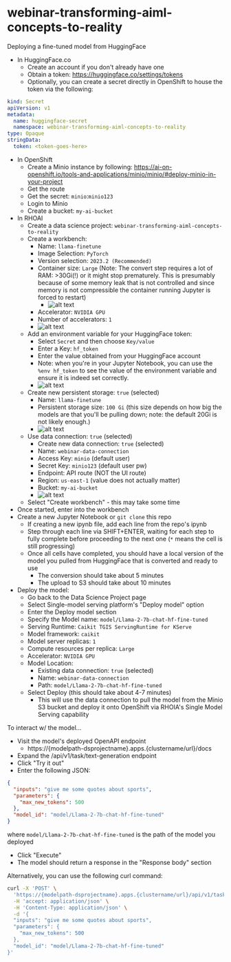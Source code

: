 # webinar-transforming-aiml-concepts-to-reality

Deploying a fine-tuned model from HuggingFace

- In HuggingFace.co
  - Create an account if you don't already have one
  - Obtain a token: https://huggingface.co/settings/tokens
  - Optionally, you can create a secret directly in OpenShift to house the token via the following:

```yaml
kind: Secret
apiVersion: v1
metadata:
  name: huggingface-secret
  namespace: webinar-transforming-aiml-concepts-to-reality
type: Opaque
stringData:
  token: <token-goes-here>
```

- In OpenShift
  - Create a Minio instance by following: https://ai-on-openshift.io/tools-and-applications/minio/minio/#deploy-minio-in-your-project
  - Get the route
  - Get the secret: `minio`:`minio123`
  - Login to Minio
  - Create a bucket: `my-ai-bucket`
- In RHOAI
  - Create a data science project: `webinar-transforming-aiml-concepts-to-reality`
  - Create a workbench:
    - Name: `llama-finetune`
    - Image Selection: `PyTorch`
    - Version selection: `2023.2 (Recommended)`
    - Container size: `Large` (Note: The convert step requires a lot of RAM: >30Gi(!) or it might stop prematurely. This is presumably because of some memory leak that is not controlled and since memory is not compressible the container running Jupyter is forced to restart)
      - ![alt text](img/resources.png)
    - Accelerator: `NVIDIA GPU`
    - Number of accelerators: `1`
    - ![alt text](img/image.png)
  - Add an environment variable for your HuggingFace token:
    - Select `Secret` and then choose `Key/value`
    - Enter a Key: `hf_token`
    - Enter the value obtained from your HuggingFace account
    - Note: when you're in your Jupyter Notebook, you can use the `%env hf_token` to see the value of the environment variable and ensure it is indeed set correctly.
    - ![alt text](img/image-1.png)
  - Create new persistent storage: `true` (selected)
    - Name: `llama-finetune`
    - Persistent storage size: `100 Gi` (this size depends on how big the models are that you'll be pulling down; note: the default 20Gi is not likely enough.)
    - ![alt text](img/image-2.png)
  - Use data connection: `true` (selected)
    - Create new data connection: `true` (selected)
    - Name: `webinar-data-connection`
    - Access Key: `minio` (default user)
    - Secret Key: `minio123` (default user pw)
    - Endpoint: API route (NOT the UI route)
    - Region: `us-east-1` (value does not actually matter)
    - Bucket: `my-ai-bucket`
    - ![alt text](img/image-3.png)
  - Select "Create workbench" - this may take some time
- Once started, enter into the workbench
- Create a new Jupyter Notebook or `git clone` this repo
  - If creating a new ipynb file, add each line from the repo's ipynb
  - Step through each line via SHIFT+ENTER, waiting for each step to fully complete before proceeding to the next one (`*` means the cell is still progressing)
  - Once all cells have completed, you should have a local version of the model you pulled from HuggingFace that is converted and ready to use
    - The conversion should take about 5 minutes
    - The upload to S3 should take about 10 minutes
- Deploy the model:
  - Go back to the Data Science Project page
  - Select Single-model serving platform's "Deploy model" option
  - Enter the Deploy model section
  - Specify the Model name: `model/Llama-2-7b-chat-hf-fine-tuned`
  - Serving Runtime: `Caikit TGIS ServingRuntime for KServe`
  - Model framework: `caikit`
  - Model server replicas: `1`
  - Compute resources per replica: `Large`
  - Accelerator: `NVIDIA GPU`
  - Model Location:
    - Existing data connection: `true` (selected)
    - Name: `webinar-data-connection`
    - Path: `model/Llama-2-7b-chat-hf-fine-tuned`
  - Select Deploy (this should take about 4-7 minutes)
    - This will use the data connection to pull the model from the Minio S3 bucket and deploy it onto OpenShift via RHOIA's Single Model Serving capability

To interact w/ the model...

- Visit the model's deployed OpenAPI endpoint
  - https://{modelpath-dsprojectname}.apps.{clustername/url}/docs
- Expand the /api/v1/task/text-generation endpoint
- Click "Try it out"
- Enter the following JSON:

```json
{
  "inputs": "give me some quotes about sports",
  "parameters": {
    "max_new_tokens": 500
  },
  "model_id": "model/Llama-2-7b-chat-hf-fine-tuned"
}
```

where `model/Llama-2-7b-chat-hf-fine-tuned` is the path of the model you deployed

- Click "Execute"
- The model should return a response in the "Response body" section

Alternatively, you can use the following curl command:

```bash
curl -X 'POST' \
  'https://{modelpath-dsprojectname}.apps.{clustername/url}/api/v1/task/text-generation' \
  -H 'accept: application/json' \
  -H 'Content-Type: application/json' \
  -d '{
  "inputs": "give me some quotes about sports",
  "parameters": {
    "max_new_tokens": 500
  },
  "model_id": "model/Llama-2-7b-chat-hf-fine-tuned"
}'
```
